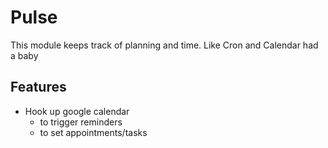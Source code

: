 # Pulse

This module keeps track of planning and time.
Like Cron and Calendar had a baby

## Features
- Hook up google calendar
    + to trigger reminders
    + to set appointments/tasks
